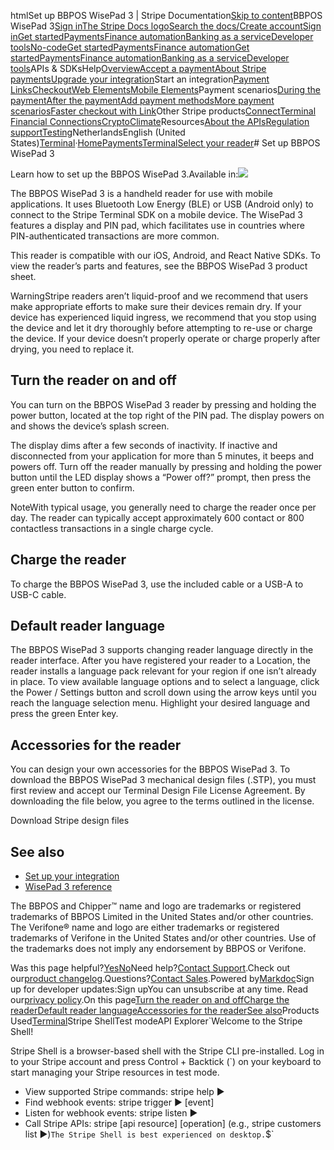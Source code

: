 htmlSet up BBPOS WisePad 3 | Stripe Documentation[Skip to content](#main-content)BBPOS WisePad 3[Sign in](https://dashboard.stripe.com/login?redirect=https%3A%2F%2Fdocs.stripe.com%2Fterminal%2Fpayments%2Fsetup-reader%2Fbbpos-wisepad3)[The Stripe Docs logo](/)[Search the docs/](#)[Create account](https://dashboard.stripe.com/register)[Sign in](https://dashboard.stripe.com/login?redirect=https%3A%2F%2Fdocs.stripe.com%2Fterminal%2Fpayments%2Fsetup-reader%2Fbbpos-wisepad3)[Get started](/get-started)[Payments](/payments)[Finance automation](/finance-automation)[Banking as a service](/financial-services)[Developer tools](/development)[No-code](/no-code)[Get started](/get-started)[Payments](/payments)[Finance automation](/finance-automation)[](#)[Get started](/get-started)[Payments](/payments)[Finance automation](/finance-automation)[Banking as a service](/financial-services)[Developer tools](/development)[](#)APIs & SDKsHelp[Overview](/docs/payments)[Accept a payment](#)[About Stripe payments](#)[Upgrade your integration](/docs/payments/upgrades)Start an integration[Payment Links](#)[Checkout](#)[Web Elements](#)[Mobile Elements](#)Payment scenarios[During the payment](#)[After the payment](#)[Add payment methods](#)[More payment scenarios](#)[Faster checkout with Link](#)Other Stripe products[Connect](#)[Terminal](#)
[Financial Connections](#)[Crypto](#)[Climate](#)Resources[About the APIs](#)[Regulation support](#)[Testing](/docs/testing)NetherlandsEnglish (United States)[](#)[](#)[Terminal](/terminal)·[Home](/docs)[Payments](/docs/payments)[Terminal](/docs/terminal)[Select your reader](/docs/terminal/payments/setup-reader)# Set up BBPOS WisePad 3

Learn how to set up the BBPOS WisePad 3.Available in:![](https://b.stripecdn.com/docs-statics-srv/assets/wisepad-floating-thumb.d6e3015116e0b4295b0106e770b9843e.png)

The BBPOS WisePad 3 is a handheld reader for use with mobile applications. It uses Bluetooth Low Energy (BLE) or USB (Android only) to connect to the Stripe Terminal SDK on a mobile device. The WisePad 3 features a display and PIN pad, which facilitates use in countries where PIN-authenticated transactions are more common.

This reader is compatible with our iOS, Android, and React Native SDKs. To view the reader’s parts and features, see the BBPOS WisePad 3 product sheet.

WarningStripe readers aren’t liquid-proof and we recommend that users make appropriate efforts to make sure their devices remain dry. If your device has experienced liquid ingress, we recommend that you stop using the device and let it dry thoroughly before attempting to re-use or charge the device. If your device doesn’t properly operate or charge properly after drying, you need to replace it.

## Turn the reader on and off

You can turn on the BBPOS WisePad 3 reader by pressing and holding the power button, located at the top right of the PIN pad. The display powers on and shows the device’s splash screen.

The display dims after a few seconds of inactivity. If inactive and disconnected from your application for more than 5 minutes, it beeps and powers off. Turn off the reader manually by pressing and holding the power button until the LED display shows a “Power off?” prompt, then press the green enter button to confirm.

NoteWith typical usage, you generally need to charge the reader once per day. The reader can typically accept approximately 600 contact or 800 contactless transactions in a single charge cycle.

## Charge the reader

To charge the BBPOS WisePad 3, use the included cable or a USB-A to USB-C cable.

## Default reader language

The BBPOS WisePad 3 supports changing reader language directly in the reader interface. After you have registered your reader to a Location, the reader installs a language pack relevant for your region if one isn’t already in place. To view available language options and to select a language, click the Power / Settings button and scroll down using the arrow keys until you reach the language selection menu. Highlight your desired language and press the green Enter key.

## Accessories for the reader

You can design your own accessories for the BBPOS WisePad 3. To download the BBPOS WisePad 3 mechanical design files (.STP), you must first review and accept our Terminal Design File License Agreement. By downloading the file below, you agree to the terms outlined in the license.

Download Stripe design files

## See also

- [Set up your integration](/terminal/payments/setup-integration)
- [WisePad 3 reference](/terminal/readers/bbpos-wisepad3)

The BBPOS and Chipper™ name and logo are trademarks or registered trademarks of BBPOS Limited in the United States and/or other countries. The Verifone® name and logo are either trademarks or registered trademarks of Verifone in the United States and/or other countries. Use of the trademarks does not imply any endorsement by BBPOS or Verifone.

Was this page helpful?[Yes](#)[No](#)Need help?[Contact Support](https://support.stripe.com/).Check out our[product changelog](https://stripe.com/blog/changelog).Questions?[Contact Sales](https://stripe.com/contact/sales).Powered by[Markdoc](https://markdoc.dev)Sign up for developer updates:Sign upYou can unsubscribe at any time. Read our[privacy policy](https://stripe.com/privacy).On this page[Turn the reader on and off](#power)[Charge the reader](#charging)[Default reader language](#default-reader-language)[Accessories for the reader](#wp3-accessories)[See also](#see-also)Products Used[Terminal](/terminal)Stripe ShellTest modeAPI Explorer[](https://stripe.com/docs/stripe-cli#install)`Welcome to the Stripe Shell!

Stripe Shell is a browser-based shell with the Stripe CLI pre-installed. Log in to your
Stripe account and press Control + Backtick (`) on your keyboard to start managing your Stripe
resources in test mode.

- View supported Stripe commands: stripe help ▶️
- Find webhook events: stripe trigger ▶️ [event]
- Listen for webhook events: stripe listen ▶
- Call Stripe APIs: stripe [api resource] [operation] (e.g., stripe customers list ▶️)`The Stripe Shell is best experienced on desktop.`$`